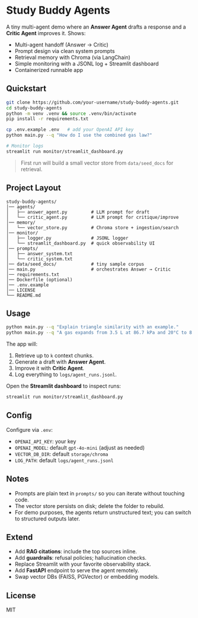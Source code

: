 # Study Buddy Agents

A tiny multi-agent demo where an **Answer Agent** drafts a response and a **Critic Agent** improves it.
Shows:

- Multi-agent handoff (Answer → Critic)
- Prompt design via clean system prompts
- Retrieval memory with Chroma (via LangChain)
- Simple monitoring with a JSONL log + Streamlit dashboard
- Containerized runnable app

## Quickstart

```bash
git clone https://github.com/your-username/study-buddy-agents.git
cd study-buddy-agents
python -m venv .venv && source .venv/bin/activate
pip install -r requirements.txt

cp .env.example .env   # add your OpenAI API key
python main.py --q "How do I use the combined gas law?"

# Monitor logs
streamlit run monitor/streamlit_dashboard.py
```

> First run will build a small vector store from `data/seed_docs` for retrieval.

## Project Layout

```
study-buddy-agents/
│── agents/
│   ├── answer_agent.py         # LLM prompt for draft
│   └── critic_agent.py         # LLM prompt for critique/improve
│── memory/
│   └── vector_store.py         # Chroma store + ingestion/search
│── monitor/
│   ├── logger.py               # JSONL logger
│   └── streamlit_dashboard.py  # quick observability UI
│── prompts/
│   ├── answer_system.txt
│   └── critic_system.txt
│── data/seed_docs/             # tiny sample corpus
│── main.py                     # orchestrates Answer → Critic
│── requirements.txt
│── Dockerfile (optional)
│── .env.example
│── LICENSE
└── README.md
```

## Usage

```bash
python main.py --q "Explain triangle similarity with an example."
python main.py --q "A gas expands from 3.5 L at 86.7 kPa and 20°C to 8.0 L at 56.7 kPa. What's T₂?" --k 2
```

The app will:
1. Retrieve up to `k` context chunks.
2. Generate a draft with **Answer Agent**.
3. Improve it with **Critic Agent**.
4. Log everything to `logs/agent_runs.jsonl`.

Open the **Streamlit dashboard** to inspect runs:
```bash
streamlit run monitor/streamlit_dashboard.py
```

## Config

Configure via `.env`:
- `OPENAI_API_KEY`: your key
- `OPENAI_MODEL`: default `gpt-4o-mini` (adjust as needed)
- `VECTOR_DB_DIR`: default `storage/chroma`
- `LOG_PATH`: default `logs/agent_runs.jsonl`

## Notes

- Prompts are plain text in `prompts/` so you can iterate without touching code.
- The vector store persists on disk; delete the folder to rebuild.
- For demo purposes, the agents return unstructured text; you can switch to structured outputs later.

## Extend

- Add **RAG citations**: include the top sources inline.
- Add **guardrails**: refusal policies; hallucination checks.
- Replace Streamlit with your favorite observability stack.
- Add **FastAPI** endpoint to serve the agent remotely.
- Swap vector DBs (FAISS, PGVector) or embedding models.

## License

MIT
